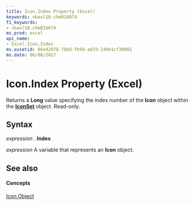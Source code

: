 ```yaml
---
title: Icon.Index Property (Excel)
keywords: vbaxl10.chm816074
f1_keywords:
- vbaxl10.chm816074
ms.prod: excel
api_name:
- Excel.Icon.Index
ms.assetid: 86e426f8-78bd-fb9d-ad33-149e1cf39001
ms.date: 06/08/2017
---
```



# Icon.Index Property (Excel)

Returns a **Long** value specifying the index number of the **Icon** object within the **[IconSet](iconset-object-excel.md)** object. Read-only.


## Syntax

 _expression_ . **Index**

 _expression_ A variable that represents an **Icon** object.


## See also


#### Concepts


[Icon Object](icon-object-excel.md)

